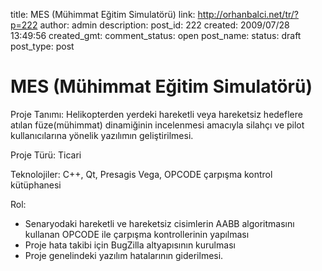 title: MES (Mühimmat Eğitim Simulatörü)
link: http://orhanbalci.net/tr/?p=222
author: admin
description: 
post_id: 222
created: 2009/07/28 13:49:56
created_gmt: 
comment_status: open
post_name: 
status: draft
post_type: post

# MES (Mühimmat Eğitim Simulatörü)

Proje Tanımı:
Helikopterden yerdeki hareketli veya hareketsiz hedeflere atılan füze(mühimmat) dinamiğinin incelenmesi amacıyla silahçı ve pilot kullanıcılarına yönelik yazılımın geliştirilmesi.

Proje Türü:
Ticari

Teknolojiler:
C++, Qt, Presagis Vega, OPCODE çarpışma kontrol kütüphanesi

Rol:

  * Senaryodaki hareketli ve hareketsiz cisimlerin AABB algoritmasını kullanan OPCODE ile çarpışma kontrollerinin yapılması
  * Proje hata takibi için BugZilla altyapısının kurulması
  * Proje genelindeki yazılım hatalarının giderilmesi.